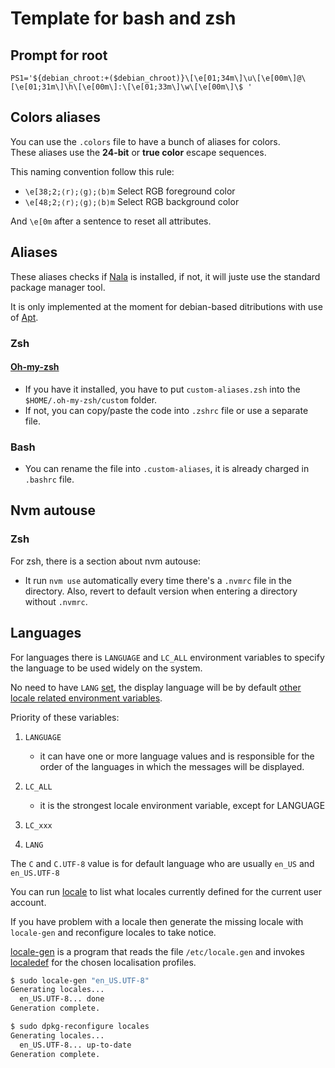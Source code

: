 # Template for bash and zsh
## Prompt for root
`PS1='${debian_chroot:+($debian_chroot)}\[\e[01;34m\]\u\[\e[00m\]@\[\e[01;31m\]\h\[\e[00m\]:\[\e[01;33m\]\w\[\e[00m\]\$ '`

## Colors aliases

You can use the `.colors` file to have a bunch of aliases for colors.  
These aliases use the **24-bit** or **true color** escape sequences.

This naming convention follow this rule:

- `\e[38;2;⟨r⟩;⟨g⟩;⟨b⟩m` Select RGB foreground color
- `\e[48;2;⟨r⟩;⟨g⟩;⟨b⟩m` Select RGB background color

And `\e[0m` after a sentence to reset all attributes.

## Aliases

These aliases checks if [Nala](https://gitlab.com/volian/nala) is installed, if not, it will juste use the standard package manager tool.

It is only implemented at the moment for debian-based ditributions with use of [Apt](https://en.wikipedia.org/wiki/APT_(software)).

### Zsh

#### [Oh-my-zsh](https://github.com/ohmyzsh/ohmyzsh)

- If you have it installed, you have to put `custom-aliases.zsh` into the `$HOME/.oh-my-zsh/custom` folder.
- If not, you can copy/paste the code into `.zshrc` file or use a separate file.

### Bash

- You can rename the file into `.custom-aliases`, it is already charged in `.bashrc` file.

## Nvm autouse

### Zsh

For zsh, there is a section about nvm autouse:

- It run `nvm use` automatically every time there's
a `.nvmrc` file in the directory. Also, revert to default
version when entering a directory without `.nvmrc`.

## Languages

For languages there is `LANGUAGE` and `LC_ALL` environment variables to specify the language to be used widely on the system.

No need to have `LANG` [set](https://wiki.debian.org/Locale#line-35), the display language will be by default [other locale related environment variables](https://wiki.debian.org/Locale#Configuration).

Priority of these variables:

1. `LANGUAGE`
   - it can have one or more language values and is responsible for the order of the languages in which the messages will be displayed.
2. `LC_ALL`
   - it is the strongest locale environment variable, except for LANGUAGE

3. `LC_xxx`
4. `LANG`

The `C` and `C.UTF-8` value is for default language who are usually `en_US` and `en_US.UTF-8`

You can run [locale](https://manpages.debian.org/stable/manpages/locale.1.en.html) to list what locales currently defined for the current user account.

If you have problem with a locale then generate the missing locale with `locale-gen` and reconfigure locales to take notice.

[locale-gen](https://manpages.debian.org/stable/locales/locale-gen.8.en.html) is a program that reads the file `/etc/locale.gen` and invokes [localedef](https://manpages.debian.org/stable/manpages/localedef.1.en.html) for the chosen localisation profiles.

```bash
$ sudo locale-gen "en_US.UTF-8"
Generating locales...
  en_US.UTF-8... done
Generation complete.

$ sudo dpkg-reconfigure locales
Generating locales...
  en_US.UTF-8... up-to-date
Generation complete.
```
